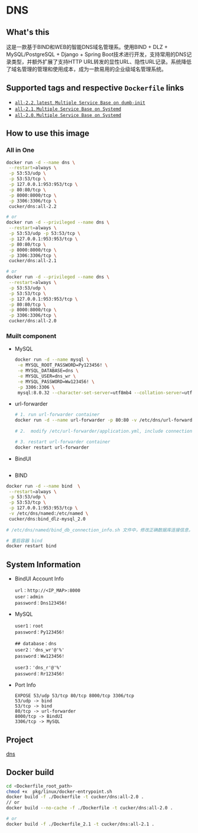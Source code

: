 # DNS


## What's this
这是一款基于BIND和WEB的智能DNS域名管理系。使用BIND + DLZ + MySQL/PostgreSQL + Django + Spring Boot技术进行开发，支持常用的DNS记录类型，并额外扩展了支持HTTP URL转发的显性URL、隐性URL记录。系统降低了域名管理的管理和使用成本，成为一款易用的企业级域名管理系统。

## Supported tags and respective `Dockerfile` links
* [`all-2.2`, `latest`, `Multiple Service Base on dumb-init`](https://github.com/cucker0/dockerfile/blob/main/dns/Dockerfile_2.2)
* [`all-2.1`, `Multiple Service Base on Systemd`](https://github.com/cucker0/dockerfile/blob/main/dns/Dockerfile_2.1)
* [`all-2.0`, `Multiple Service Base on Systemd`](https://github.com/cucker0/dockerfile/blob/main/dns/Dockerfile)

## How to use this image

### All in One
```bash
docker run -d --name dns \
 --restart=always \
 -p 53:53/udp \
 -p 53:53/tcp \
 -p 127.0.0.1:953:953/tcp \
 -p 80:80/tcp \
 -p 8000:8000/tcp \
 -p 3306:3306/tcp \
 cucker/dns:all-2.2

# or
docker run -d --privileged --name dns \
 --restart=always \
 -p 53:53/udp -p 53:53/tcp \
 -p 127.0.0.1:953:953/tcp \
 -p 80:80/tcp \
 -p 8000:8000/tcp \
 -p 3306:3306/tcp \
 cucker/dns:all-2.1

# or
docker run -d --privileged --name dns \
 --restart=always \
 -p 53:53/udp \
 -p 53:53/tcp \
 -p 127.0.0.1:953:953/tcp \
 -p 80:80/tcp \
 -p 8000:8000/tcp \
 -p 3306:3306/tcp \
 cucker/dns:all-2.0
```

### Muilt component
* MySQL
    ```bash
    docker run -d --name mysql \
     -e MYSQL_ROOT_PASSWORD=Py123456! \
     -e MYSQL_DATABASE=dns \
     -e MYSQL_USER=dns_wr \
     -e MYSQL_PASSWORD=Ww123456! \
     -p 3306:3306 \
     mysql:8.0.32 --character-set-server=utf8mb4 --collation-server=utf8mb4_unicode_ci
    ```

* url-forwarder
    ```bash
    # 1. run url-forwarder container
    docker run -d --name url-forwarder -p 80:80 -v /etc/dns/url-forwarder:/etc/url-forwarder cucker/dns:url-forwarder_2.0
        
    # 2.  modify /etc/url-forwarder/application.yml, include connection database info.
    
    # 3. restart url-forwarder container
    docker restart url-forwarder
    ```

* BindUI
```bash

```

* BIND
```bash
docker run -d --name bind  \
 --restart=always \
 -p 53:53/udp \
 -p 53:53/tcp \
 -p 127.0.0.1:953:953/tcp \
 -v /etc/dns/named:/etc/named \
 cucker/dns:bind_dlz-mysql_2.0
 
# /etc/dns/named/bind_db_connection_info.sh 文件中，修改正确数据库连接信息，不正确的将导致容器启动失败。

# 重启容器 bind
docker restart bind
```

## System Information
* BindUI Account Info
    ```
    url：http://<IP_MAP>:8000
    user：admin
    password：Dns123456!
    ```
* MySQL
    ```
    user1：root
    password：Py123456!

    ## database：dns
    user2：'dns_wr'@'%'
    password：Ww123456!

    user3：'dns_r'@'%'
    password：Rr123456!
    ```

* Port Info
    ```
    EXPOSE 53/udp 53/tcp 80/tcp 8000/tcp 3306/tcp
    53/udp -> bind
    53/tcp -> bind
    80/tcp -> url-forwarder
    8000/tcp -> BindUI
    3306/tcp -> MySQL
    ```

## Project
[dns](https://github.com/cucker0/dockerfile/blob/main/dns/)

## Docker build
```bash
cd <Dockerfile_root_path>
chmod +x  pkg/linux/docker-entrypoint.sh
docker build -f ./Dockerfile -t cucker/dns:all-2.0 .
// or
docker build --no-cache -f ./Dockerfile -t cucker/dns:all-2.0 .

# or 
docker build -f ./Dockerfile_2.1 -t cucker/dns:all-2.1 .
```